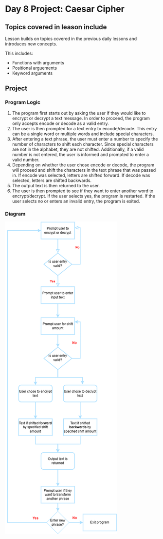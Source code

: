 # Day 8 Project: Caesar Cipher
## Topics covered in leason include
Lesson builds on topics covered in the previous daily lessons and introduces new concepts.

This includes:
- Functions with arguments
- Positional arguements
- Keyword arguments
## Project
### Program Logic
1. The program first starts out by asking the user if they would like to encrypt or decrypt a text message. In order to proceed, the program only accepts encode or decode as a valid entry.
2. The user is then prompted for a text entry to encode/decode. This entry can be a single word or multiple words and include special characters. 
3. After entering a text phrase, the user must enter a number to specify the number of characters to shift each character. Since special characters are not in the alphabet, they are not shifted. Additionally, if a valid number is not entered, the user is informed and prompted to enter a valid number.
4. Depending on whether the user chose encode or decode, the program will proceed and shift the characters in the text phrase that was passed in. If encode was selected, letters are shifted forward. If decode was selected, letters are shifted backwards.
5. The output text is then returned to the user.
6. The user is then prompted to see if they want to enter another word to encrypt/decrypt. If the user selects yes, the program is restarted. If the user selects no or enters an invalid entry, the program is exited.
### Diagram
![Caesar Cipher program flow chart](../Images/Day8-CaesarFlow.png)